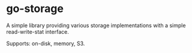 # go-storage

A simple library providing various storage implementations with a simple read-write-stat interface.

Supports: on-disk, memory, S3.